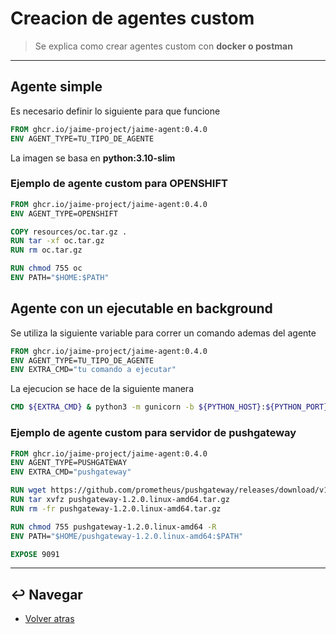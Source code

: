 # Creacion de agentes custom

> Se explica como crear agentes custom con **docker o postman**

---

## Agente simple

Es necesario definir lo siguiente para que funcione

```dockerfile
FROM ghcr.io/jaime-project/jaime-agent:0.4.0
ENV AGENT_TYPE=TU_TIPO_DE_AGENTE
```

La imagen se basa en **python:3.10-slim**

### Ejemplo de agente custom para OPENSHIFT

```dockerfile
FROM ghcr.io/jaime-project/jaime-agent:0.4.0
ENV AGENT_TYPE=OPENSHIFT

COPY resources/oc.tar.gz . 
RUN tar -xf oc.tar.gz 
RUN rm oc.tar.gz

RUN chmod 755 oc
ENV PATH="$HOME:$PATH"
```

## Agente con un ejecutable en background

Se utiliza la siguiente variable para correr un comando ademas del agente

```dockerfile
FROM ghcr.io/jaime-project/jaime-agent:0.4.0
ENV AGENT_TYPE=TU_TIPO_DE_AGENTE
ENV EXTRA_CMD="tu comando a ejecutar"
```

La ejecucion se hace de la siguiente manera

```dockerfile
CMD ${EXTRA_CMD} & python3 -m gunicorn -b ${PYTHON_HOST}:${PYTHON_PORT} --workers=1 --threads=4 app:app
```

### Ejemplo de agente custom para servidor de pushgateway

```dockerfile
FROM ghcr.io/jaime-project/jaime-agent:0.4.0
ENV AGENT_TYPE=PUSHGATEWAY
ENV EXTRA_CMD="pushgateway"

RUN wget https://github.com/prometheus/pushgateway/releases/download/v1.2.0/pushgateway-1.2.0.linux-amd64.tar.gz
RUN tar xvfz pushgateway-1.2.0.linux-amd64.tar.gz
RUN rm -fr pushgateway-1.2.0.linux-amd64.tar.gz

RUN chmod 755 pushgateway-1.2.0.linux-amd64 -R
ENV PATH="$HOME/pushgateway-1.2.0.linux-amd64:$PATH"

EXPOSE 9091
```

---

## :leftwards_arrow_with_hook: Navegar

* [Volver atras](../README.md)
